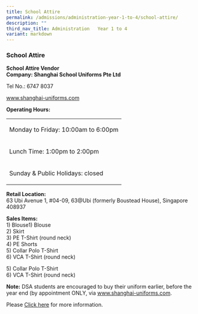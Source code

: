 ```yaml
---
title: School Attire
permalink: /admissions/administration-year-1-to-4/school-attire/
description: ""
third_nav_title: Administration   Year 1 to 4
variant: markdown
---
```

<h3>School Attire</h3>
<p><strong>School Attire Vendor</strong> 
<br><strong>Company: Shanghai School Uniforms Pte Ltd</strong>
</p>
<p>Tel No.: 6747 8037</p>
<p><a href="http://www.shanghai-uniforms.com/" rel="noopener noreferrer nofollow" target="_blank">www.shanghai-uniforms.com</a>
</p>
<p><strong>Operating Hours:</strong>
</p>
<table style="minWidth: 25px">
<colgroup>
<col>
</colgroup>
<tbody>
<tr>
<td rowspan="1" colspan="1">
<p>Monday to Friday: 10:00am to 6:00pm</p>
</td>
</tr>
<tr>
<td rowspan="1" colspan="1">
<p>Lunch Time: 1:00pm to 2:00pm</p>
</td>
</tr>
<tr>
<td rowspan="1" colspan="1">
<p>Sunday &amp; Public Holidays: closed</p>
</td>
</tr>
</tbody>
</table>
<p></p>
<p><strong>Retail Location:</strong>
<br>63 Ubi Avenue 1, #04-09, 63@Ubi (formerly Boustead House), Singapore 408937&nbsp;</p>
<p><strong>Sales Items:</strong>
<br>1) Blouse1) Blouse
<br>2) Skirt
<br>3) PE T-Shirt (round neck)
<br>4) PE Shorts
<br>5) Collar Polo T-Shirt
<br>6) VCA T-Shirt (round neck)</p>
<p>5) Collar Polo T-Shirt
<br>6) VCA T-Shirt (round neck)</p>
<p><strong>Note:</strong>&nbsp;DSA students are encouraged to buy their uniform
earlier, before the year end&nbsp;(by appointment ONLY, via&nbsp;<a href="http://www.shanghai-uniforms.com/" rel="noopener noreferrer nofollow" target="_blank">www.shanghai-uniforms.com</a>.</p>
<p>Please <a href="/files/2023_Uniform_Cover_Letter_for_Parents.pdf" rel="noopener noreferrer nofollow" target="_blank">Click here</a> for
more information.</p>